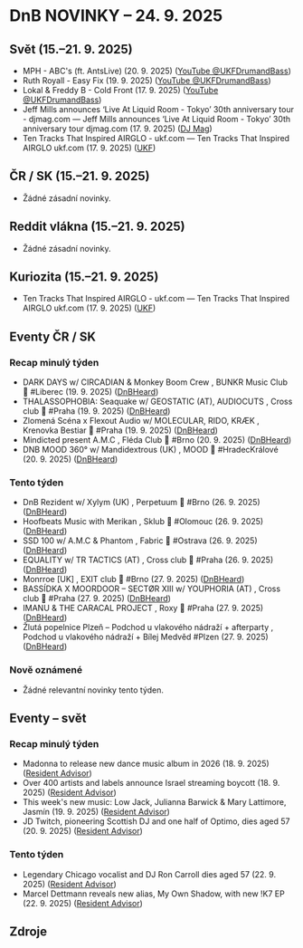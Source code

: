 # DnB NOVINKY – 24. 9. 2025

## Svět (15.–21. 9. 2025)

* MPH - ABC's (ft. AntsLive) (20. 9. 2025) ([YouTube @UKFDrumandBass][1])
* Ruth Royall - Easy Fix (19. 9. 2025) ([YouTube @UKFDrumandBass][2])
* Lokal & Freddy B - Cold Front (17. 9. 2025) ([YouTube @UKFDrumandBass][3])
* Jeff Mills announces ‘Live At Liquid Room - Tokyo’ 30th anniversary tour - djmag.com — Jeff Mills announces ‘Live At Liquid Room - Tokyo’ 30th anniversary tour djmag.com (17. 9. 2025) ([DJ Mag][4])
* Ten Tracks That Inspired AIRGLO - ukf.com — Ten Tracks That Inspired AIRGLO ukf.com (17. 9. 2025) ([UKF][5])

## ČR / SK (15.–21. 9. 2025)

* Žádné zásadní novinky.

## Reddit vlákna (15.–21. 9. 2025)

* Žádné zásadní novinky.

## Kuriozita (15.–21. 9. 2025)

* Ten Tracks That Inspired AIRGLO - ukf.com — Ten Tracks That Inspired AIRGLO ukf.com (17. 9. 2025) ([UKF][5])

## Eventy ČR / SK

### Recap minulý týden
* DARK DAYS w/ CIRCADIAN & Monkey Boom Crew , BUNKR Music Club 👑 #Liberec (19. 9. 2025) ([DnBHeard][6])
* THALASSOPHOBIA: Seaquake w/ GEOSTATIC (AT), AUDIOCUTS , Cross club 👑 #Praha (19. 9. 2025) ([DnBHeard][7])
* Zlomená Scéna x Flexout Audio w/ MOLECULAR, RIDO, KRÆK , Krenovka Bestiar 👑 #Praha (19. 9. 2025) ([DnBHeard][8])
* Mindicted present A.M.C , Fléda Club 👑 #Brno (20. 9. 2025) ([DnBHeard][9])
* DNB MOOD 360° w/ Mandidextrous (UK) , MOOD 👑 #HradecKrálové (20. 9. 2025) ([DnBHeard][10])

### Tento týden
* DnB Rezident w/ Xylym (UK) , Perpetuum 👑 #Brno (26. 9. 2025) ([DnBHeard][11])
* Hoofbeats Music with Merikan , Sklub 👑 #Olomouc (26. 9. 2025) ([DnBHeard][12])
* SSD 100 w/ A.M.C & Phantom , Fabric 👑 #Ostrava (26. 9. 2025) ([DnBHeard][13])
* EQUALITY w/ TR TACTICS (AT) , Cross club 👑 #Praha (26. 9. 2025) ([DnBHeard][14])
* Monrroe [UK] , EXIT club 👑 #Brno (27. 9. 2025) ([DnBHeard][15])
* BASSÍDKA X MOORDOOR – SECTØR XIII w/ YOUPHORIA (AT) , Cross club 👑 #Praha (27. 9. 2025) ([DnBHeard][16])
* IMANU & THE CARACAL PROJECT , Roxy 👑 #Praha (27. 9. 2025) ([DnBHeard][17])
* Žlutá popelnice Plzeň – Podchod u vlakového nádraží + afterparty , Podchod u vlakového nádraží + Bílej Medvěd #Plzen (27. 9. 2025) ([DnBHeard][18])

### Nově oznámené
* Žádné relevantní novinky tento týden.

## Eventy – svět

### Recap minulý týden
* Madonna to release new dance music album in 2026 (18. 9. 2025) ([Resident Advisor][19])
* Over 400 artists and labels announce Israel streaming boycott (18. 9. 2025) ([Resident Advisor][19])
* This week's new music: Low Jack, Julianna Barwick & Mary Lattimore, Jasmín (19. 9. 2025) ([Resident Advisor][19])
* JD Twitch, pioneering Scottish DJ and one half of Optimo, dies aged 57 (20. 9. 2025) ([Resident Advisor][19])

### Tento týden
* Legendary Chicago vocalist and DJ Ron Carroll dies aged 57 (22. 9. 2025) ([Resident Advisor][19])
* Marcel Dettmann reveals new alias, My Own Shadow, with new !K7 EP (22. 9. 2025) ([Resident Advisor][19])



## Zdroje

[1]: https://www.youtube.com/watch?v=2x-KLEQcK_Y
[2]: https://www.youtube.com/watch?v=fbXVGJmjILI
[3]: https://www.youtube.com/watch?v=6DGyNhZnK6w
[4]: https://news.google.com/rss/articles/CBMikgFBVV95cUxPdFlZYzI0cXA5aHRoMGdLMjBOZVhHTkM3ZzNmbHA4WFg1TjhFakJ3OVdNRW9mWFNyRV90alBkb0Q5c0lUM3ptbG5TN3VsWEJ4YXZFTXkzcHVnbDBDaDIxeW5WSVEyX0NnVXRoNTF2Q3J6cC1uNkoyXzZ1RzF1cFJjdTczZF9rNXpXNFlOSkw3LTlYUQ?oc=5
[5]: https://news.google.com/rss/articles/CBMiY0FVX3lxTE9PUTBOcmZoT1Y0NTh6ODBvOU16OHhkdXBLMkVZeWRRVkZER2UtSHhlSUVDMWhYblU3ZEJ6eElwZVFyYm81RkdlWlNTUGNlNW1tR3FxTHc3M3R1aHlVWXlSVXVWWQ?oc=5
[6]: https://www.facebook.com/events/754272993968832/
[7]: https://www.facebook.com/events/1418724722571939/
[8]: https://www.facebook.com/events/2608314909510791/
[9]: https://www.facebook.com/events/2099173993917723/
[10]: https://www.facebook.com/events/4157438874483862/
[11]: https://www.facebook.com/events/1536787461020755/
[12]: https://www.facebook.com/events/748825818069711/
[13]: https://www.facebook.com/events/1411042836637871/
[14]: https://www.facebook.com/events/1479550783303686
[15]: https://www.facebook.com/events/775790568481238/
[16]: https://www.facebook.com/events/1251210932777500/
[17]: https://www.facebook.com/events/1232143318146823/
[18]: https://www.facebook.com/events/1993313891410407/
[19]: https://ra.co/
